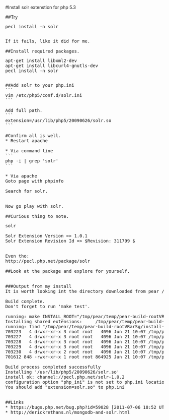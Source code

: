 #Install solr extenstion for php 5.3

##Try
<pre>
pecl install -n solr
<pre>

If it fails, like it did for me.

##Install required packages.
<pre>
apt-get install libxml2-dev
apt-get install libcurl4-gnutls-dev
pecl install -n solr
<pre>

##Add solr to your php.ini
```
vim /etc/php5/conf.d/solr.ini
```

Add full path.
```
extension=/usr/lib/php5/20090626/solr.so
```

#Confirm all is well.
* Restart apache

* Via command line
```
php -i | grep 'solr'
```

* Via apache
Goto page with phpinfo

Search for solr.


Now go play with solr.

##Curious thing to note.
<pre>
solr

Solr Extension Version => 1.0.1
Solr Extension Revision Id => $Revision: 311799 $
</>

Even tho:
http://pecl.php.net/package/solr

##Look at the package and explore for yourself.


###Output from my install
It is worth looking int the directory downloaded from pear / pecl.

Build complete.
Don't forget to run 'make test'.

running: make INSTALL_ROOT="/tmp/pear/temp/pear-build-rootVRarSg/install-solr-1.0.2" install
Installing shared extensions:     /tmp/pear/temp/pear-build-rootVRarSg/install-solr-1.0.2/usr/lib/php5/20090626/
running: find "/tmp/pear/temp/pear-build-rootVRarSg/install-solr-1.0.2" | xargs ls -dils
703223   4 drwxr-xr-x 3 root root   4096 Jun 21 10:07 /tmp/pear/temp/pear-build-rootVRarSg/install-solr-1.0.2
703227   4 drwxr-xr-x 3 root root   4096 Jun 21 10:07 /tmp/pear/temp/pear-build-rootVRarSg/install-solr-1.0.2/usr
703228   4 drwxr-xr-x 3 root root   4096 Jun 21 10:07 /tmp/pear/temp/pear-build-rootVRarSg/install-solr-1.0.2/usr/lib
703229   4 drwxr-xr-x 3 root root   4096 Jun 21 10:07 /tmp/pear/temp/pear-build-rootVRarSg/install-solr-1.0.2/usr/lib/php5
703230   4 drwxr-xr-x 2 root root   4096 Jun 21 10:07 /tmp/pear/temp/pear-build-rootVRarSg/install-solr-1.0.2/usr/lib/php5/20090626
701612 848 -rwxr-xr-x 1 root root 864925 Jun 21 10:07 /tmp/pear/temp/pear-build-rootVRarSg/install-solr-1.0.2/usr/lib/php5/20090626/solr.so

Build process completed successfully
Installing '/usr/lib/php5/20090626/solr.so'
install ok: channel://pecl.php.net/solr-1.0.2
configuration option "php_ini" is not set to php.ini location
You should add "extension=solr.so" to php.ini


##Links
* https://bugs.php.net/bug.php?id=59028 [2011-07-06 18:52 UTC] mfonda@php.net
* http://derickrethans.nl/mongodb-and-solr.html